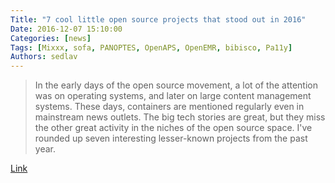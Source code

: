 ```yaml
---
Title: "7 cool little open source projects that stood out in 2016"
Date: 2016-12-07 15:10:00
Categories: [news]
Tags: [Mixxx, sofa, PANOPTES, OpenAPS, OpenEMR, bibisco, Pa11y]
Authors: sedlav
---
```


> In the early days of the open source movement, a lot of the attention was on operating systems, and later on large content management systems. These days, containers are mentioned regularly even in mainstream news outlets. The big tech stories are great, but they miss the other great activity in the niches of the open source space. I've rounded up seven interesting lesser-known projects from the past year.

[Link](https://opensource.com/16/12/yearbook-7-cool-little-projects)
